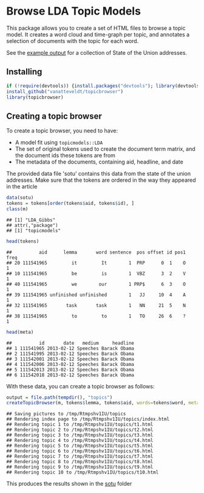 Browse LDA Topic Models
========================================================

This package allows you to create a set of HTML files to browse a topic model.
It creates a word cloud and time-graph per topic, and annotates a selection of documents with the topic for each word.

See the [example output](https://cdn.rawgit.com/vanatteveldt/topicbrowser/master/sotu/index.html) for a collection of State of the Union addresses.

Installing 
----


```r
if (!require(devtools)) {install.packages("devtools"); library(devtools)}
install_github("vanatteveldt/topicbrowser")
library(topicbrowser)
```

Creating a topic browser
----

To create a topic browser, you need to have:

- A model fit using `topicmodels::LDA`
- The set of original tokens used to create the document term matrix, and the document ids these tokens are from
- The metadata of the documents, containing aid, headline, and date

The provided data file 'sotu' contains this data from the state of the union addresses. 
Make sure that the tokens are ordered in the way they appeared in the article


```r
data(sotu)
tokens = tokens[order(tokens$aid, tokens$id), ]
class(m)
```

```
## [1] "LDA_Gibbs"
## attr(,"package")
## [1] "topicmodels"
```

```r
head(tokens)
```

```
##          aid      lemma       word sentence  pos offset id pos1 freq
## 20 111541965         it         It        1  PRP      0  1    O    1
## 10 111541965         be         is        1  VBZ      3  2    V    1
## 40 111541965         we        our        1 PRP$      6  3    O    1
## 39 111541965 unfinished unfinished        1   JJ     10  4    A    1
## 32 111541965       task       task        1   NN     21  5    N    1
## 38 111541965         to         to        1   TO     26  6    ?    1
```

```r
head(meta)
```

```
##          id       date   medium     headline
## 1 111541965 2013-02-12 Speeches Barack Obama
## 2 111541995 2013-02-12 Speeches Barack Obama
## 3 111542001 2013-02-12 Speeches Barack Obama
## 4 111542006 2013-02-12 Speeches Barack Obama
## 5 111542013 2013-02-12 Speeches Barack Obama
## 6 111542018 2013-02-12 Speeches Barack Obama
```

With these data, you can create a topic browser as follows:


```r
output = file.path(tempdir(), "topics")
createTopicBrowser(m, tokens$lemma, tokens$aid, words=tokens$word, meta=meta, folder_name=output)
```

```
## Saving pictures to /tmp/Rtmpshv1IU/topics
## Rendering index page to /tmp/Rtmpshv1IU/topics/index.html
## Rendering topic 1 to /tmp/Rtmpshv1IU/topics/t1.html
## Rendering topic 2 to /tmp/Rtmpshv1IU/topics/t2.html
## Rendering topic 3 to /tmp/Rtmpshv1IU/topics/t3.html
## Rendering topic 4 to /tmp/Rtmpshv1IU/topics/t4.html
## Rendering topic 5 to /tmp/Rtmpshv1IU/topics/t5.html
## Rendering topic 6 to /tmp/Rtmpshv1IU/topics/t6.html
## Rendering topic 7 to /tmp/Rtmpshv1IU/topics/t7.html
## Rendering topic 8 to /tmp/Rtmpshv1IU/topics/t8.html
## Rendering topic 9 to /tmp/Rtmpshv1IU/topics/t9.html
## Rendering topic 10 to /tmp/Rtmpshv1IU/topics/t10.html
```

This produces the results shown in the [sotu](https://cdn.rawgit.com/vanatteveldt/topicbrowser/master/sotu/index.html) folder
